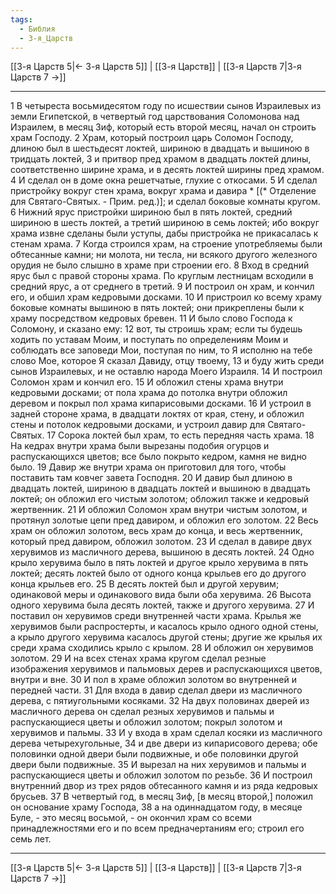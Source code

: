 ```yaml
---
tags:
  - Библия
  - 3-я_Царств
---
```

[[3-я Царств 5|← 3-я Царств 5]] | [[3-я Царств]] | [[3-я Царств 7|3-я Царств 7 →]]

---
1 В четыреста восьмидесятом году по исшествии сынов Израилевых из земли Египетской, в четвертый год царствования Соломонова над Израилем, в месяц Зиф, который есть второй месяц, начал он строить храм Господу.
2 Храм, который построил царь Соломон Господу, длиною был в шестьдесят локтей, шириною в двадцать и вышиною в тридцать локтей,
3 и притвор пред храмом в двадцать локтей длины, соответственно ширине храма, и в десять локтей ширины пред храмом.
4 И сделал он в доме окна решетчатые, глухие с откосами.
5 И сделал пристройку вокруг стен храма, вокруг храма и давира * [(* Отделение для Святаго-Святых. - Прим. ред.)]; и сделал боковые комнаты кругом.
6 Нижний ярус пристройки шириною был в пять локтей, средний шириною в шесть локтей, а третий шириною в семь локтей; ибо вокруг храма извне сделаны были уступы, дабы пристройка не прикасалась к стенам храма.
7 Когда строился храм, на строение употребляемы были обтесанные камни; ни молота, ни тесла, ни всякого другого железного орудия не было слышно в храме при строении его.
8 Вход в средний ярус был с правой стороны храма. По круглым лестницам всходили в средний ярус, а от среднего в третий.
9 И построил он храм, и кончил его, и обшил храм кедровыми досками.
10 И пристроил ко всему храму боковые комнаты вышиною в пять локтей; они прикреплены были к храму посредством кедровых бревен.
11 И было слово Господа к Соломону, и сказано ему:
12 вот, ты строишь храм; если ты будешь ходить по уставам Моим, и поступать по определениям Моим и соблюдать все заповеди Мои, поступая по ним, то Я исполню на тебе слово Мое, которое Я сказал Давиду, отцу твоему,
13 и буду жить среди сынов Израилевых, и не оставлю народа Моего Израиля.
14 И построил Соломон храм и кончил его.
15 И обложил стены храма внутри кедровыми досками; от пола храма до потолка внутри обложил деревом и покрыл пол храма кипарисовыми досками.
16 И устроил в задней стороне храма, в двадцати локтях от края, стену, и обложил стены и потолок кедровыми досками, и устроил давир для Святаго-Святых.
17 Сорока локтей был храм, то есть передняя часть храма.
18 На кедрах внутри храма были вырезаны подобия огурцов и распускающихся цветов; все было покрыто кедром, камня не видно было.
19 Давир же внутри храма он приготовил для того, чтобы поставить там ковчег завета Господня.
20 И давир был длиною в двадцать локтей, шириною в двадцать локтей и вышиною в двадцать локтей; он обложил его чистым золотом; обложил также и кедровый жертвенник.
21 И обложил Соломон храм внутри чистым золотом, и протянул золотые цепи пред давиром, и обложил его золотом.
22 Весь храм он обложил золотом, весь храм до конца, и весь жертвенник, который пред давиром, обложил золотом.
23 И сделал в давире двух херувимов из масличного дерева, вышиною в десять локтей.
24 Одно крыло херувима было в пять локтей и другое крыло херувима в пять локтей; десять локтей было от одного конца крыльев его до другого конца крыльев его.
25 В десять локтей был и другой херувим; одинаковой меры и одинакового вида были оба херувима.
26 Высота одного херувима была десять локтей, также и другого херувима.
27 И поставил он херувимов среди внутренней части храма. Крылья же херувимов были распростерты, и касалось крыло одного одной стены, а крыло другого херувима касалось другой стены; другие же крылья их среди храма сходились крыло с крылом.
28 И обложил он херувимов золотом.
29 И на всех стенах храма кругом сделал резные изображения херувимов и пальмовых дерев и распускающихся цветов, внутри и вне.
30 И пол в храме обложил золотом во внутренней и передней части.
31 Для входа в давир сделал двери из масличного дерева, с пятиугольными косяками.
32 На двух половинах дверей из масличного дерева он сделал резных херувимов и пальмы и распускающиеся цветы и обложил золотом; покрыл золотом и херувимов и пальмы.
33 И у входа в храм сделал косяки из масличного дерева четырехугольные,
34 и две двери из кипарисового дерева; обе половинки одной двери были подвижные, и обе половинки другой двери были подвижные.
35 И вырезал на них херувимов и пальмы и распускающиеся цветы и обложил золотом по резьбе.
36 И построил внутренний двор из трех рядов обтесанного камня и из ряда кедровых брусьев.
37 В четвертый год, в месяц Зиф, [в месяц второй,] положил он основание храму Господа,
38 а на одиннадцатом году, в месяце Буле, - это месяц восьмой, - он окончил храм со всеми принадлежностями его и по всем предначертаниям его; строил его семь лет.

---
[[3-я Царств 5|← 3-я Царств 5]] | [[3-я Царств]] | [[3-я Царств 7|3-я Царств 7 →]]